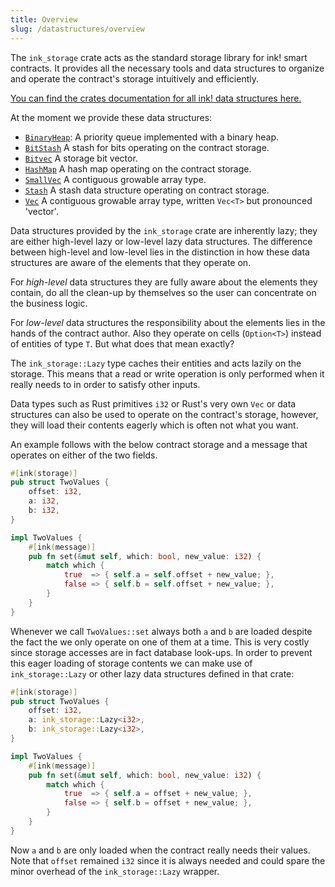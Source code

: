 ```yaml
---
title: Overview
slug: /datastructures/overview
---
```


The `ink_storage` crate acts as the standard storage library for ink! smart contracts.
It provides all the necessary tools and data structures to organize and operate the contract's storage intuitively and efficiently.

[You can find the crates documentation for all ink! data structures here.](https://paritytech.github.io/ink/ink_storage/collections/)

At the moment we provide these data structures:

* [`BinaryHeap`](https://paritytech.github.io/ink/ink_storage/collections/struct.BinaryHeap.html):	A priority queue implemented with a binary heap.
* [`BitStash`](https://paritytech.github.io/ink/ink_storage/collections/struct.BitStash.html) A stash for bits operating on the contract storage.
* [`Bitvec`](https://paritytech.github.io/ink/ink_storage/collections/struct.Bitvec.html) A storage bit vector.
* [`HashMap`](https://paritytech.github.io/ink/ink_storage/collections/struct.HashMap.html)	A hash map operating on the contract storage.
* [`SmallVec`](https://paritytech.github.io/ink/ink_storage/collections/struct.SmallVec.html) A contiguous growable array type.
* [`Stash`](https://paritytech.github.io/ink/ink_storage/collections/struct.Stash.html)	A stash data structure operating on contract storage.
* [`Vec`](https://paritytech.github.io/ink/ink_storage/collections/struct.Vec.html)	A contiguous growable array type, written `Vec<T>` but pronounced 'vector'.

Data structures provided by the `ink_storage` crate are inherently lazy;
they are either high-level lazy or low-level lazy data structures.
The difference between high-level and low-level lies in the distinction in how these data structures are aware
of the elements that they operate on.

For <em>high-level</em> data structures they are fully aware about the elements they contain, do all the clean-up by themselves so the user can concentrate on the business logic.

For <em>low-level</em> data structures the responsibility about the elements lies in the hands of the contract author.
Also they operate on cells (`Option<T>`) instead of entities of type `T`. But what does that mean exactly?

The `ink_storage::Lazy` type caches their entities and acts lazily on the storage.
This means that a read or write operation is only performed when it really needs to
in order to satisfy other inputs.

Data types such as Rust primitives `i32` or Rust's very own `Vec` or data structures
can also be used to operate on the contract's storage, however, they will load their
contents eagerly which is often not what you want.

An example follows with the below contract storage and a message that operates on either of the two fields.
```rust
#[ink(storage)]
pub struct TwoValues {
    offset: i32,
    a: i32,
    b: i32,
}

impl TwoValues {
    #[ink(message)]
    pub fn set(&mut self, which: bool, new_value: i32) {
        match which {
            true  => { self.a = self.offset + new_value; },
            false => { self.b = self.offset + new_value; },
        }
    }
}
```

Whenever we call `TwoValues::set` always both `a` and `b` are loaded despite the fact the we only operate on one of them at a time. This is very costly since storage accesses are in fact database look-ups.
In order to prevent this eager loading of storage contents we can make use of `ink_storage::Lazy` or other lazy data structures defined in that crate:
```rust
#[ink(storage)]
pub struct TwoValues {
    offset: i32,
    a: ink_storage::Lazy<i32>,
    b: ink_storage::Lazy<i32>,
}

impl TwoValues {
    #[ink(message)]
    pub fn set(&mut self, which: bool, new_value: i32) {
        match which {
            true  => { self.a = offset + new_value; },
            false => { self.b = offset + new_value; },
        }
    }
}
```
Now `a` and `b` are only loaded when the contract really needs their values.
Note that `offset` remained `i32` since it is always needed and could spare the minor overhead of the `ink_storage::Lazy` wrapper.
